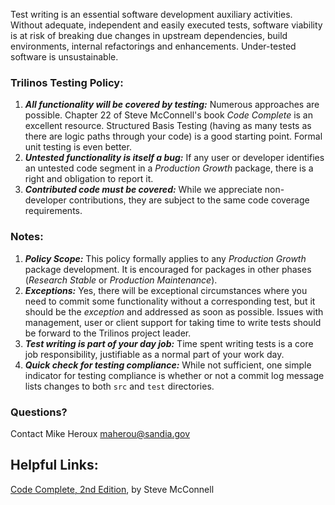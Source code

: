 Test writing is an essential software development auxiliary activities.  Without adequate, independent and easily executed tests, software viability is at risk of breaking due changes in upstream dependencies, build environments, internal refactorings and enhancements.  Under-tested software is unsustainable.  

### Trilinos Testing Policy:
1. _**All functionality will be covered by testing:**_ Numerous approaches are possible. Chapter 22 of Steve McConnell's book _Code Complete_ is an excellent resource. Structured Basis Testing (having as many tests as there are logic paths through your code) is a good starting point.  Formal unit testing is even better.
2. _**Untested functionality is itself a bug:**_ If any user or developer identifies an untested code segment in a _Production Growth_ package, there is a right and obligation to report it.
3. _**Contributed code must be covered:**_ While we appreciate non-developer contributions, they are subject to the same code coverage requirements.

### Notes:
1. _**Policy Scope:**_ This policy formally applies to any _Production Growth_ package development.  It is encouraged for packages in other phases (_Research Stable_ or _Production Maintenance_).
2. _**Exceptions:**_ Yes, there will be exceptional circumstances where you need to commit some functionality without a corresponding test, but it should be the _exception_ and addressed as soon as possible.  Issues with management, user or client support for taking time to write tests should be forward to the Trilinos project leader.
3. _**Test writing is part of your day job:**_ Time spent writing tests is a core job responsibility, justifiable as a normal part of your work day.
4. _**Quick check for testing compliance:**_ While not sufficient, one simple indicator for testing compliance is whether or not a commit log message lists changes to both `src` and `test` directories.

### Questions?
Contact Mike Heroux <maherou@sandia.gov>

## Helpful Links:

[Code Complete, 2nd Edition](http://www.stevemcconnell.com/cc.htm), by Steve McConnell